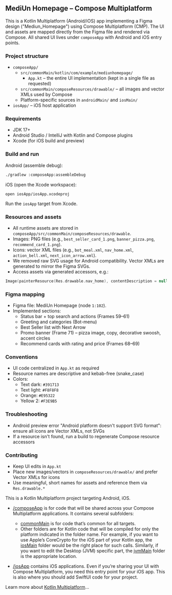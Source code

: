 ## MediUn Homepage – Compose Multiplatform

This is a Kotlin Multiplatform (Android/iOS) app implementing a Figma design ("Mediun_Homepage") using Compose Multiplatform (CMP). The UI and assets are mapped directly from the Figma file and rendered via Compose. All shared UI lives under `composeApp` with Android and iOS entry points.

### Project structure
- `composeApp/`
  - `src/commonMain/kotlin/com/example/mediunhomepage/`
    - `App.kt` – the entire UI implementation (kept in a single file as requested)
  - `src/commonMain/composeResources/drawable/` – all images and vector XMLs used by Compose
  - Platform-specific sources in `androidMain/` and `iosMain/`
- `iosApp/` – iOS host application

### Requirements
- JDK 17+
- Android Studio / IntelliJ with Kotlin and Compose plugins
- Xcode (for iOS build and preview)

### Build and run
Android (assemble debug):
```bash
./gradlew :composeApp:assembleDebug
```

iOS (open the Xcode workspace):
```
open iosApp/iosApp.xcodeproj
```
Run the `iosApp` target from Xcode.

### Resources and assets
- All runtime assets are stored in `composeApp/src/commonMain/composeResources/drawable`.
- Images: PNG files (e.g., `best_seller_card_1.png`, `banner_pizza.png`, `recommend_card_1.png`).
- Icons: vector XML files (e.g., `bot_meal.xml`, `nav_home.xml`, `action_bell.xml`, `next_icon_arrow.xml`).
- We removed raw SVG usage for Android compatibility. Vector XMLs are generated to mirror the Figma SVGs.
- Access assets via generated accessors, e.g.:
```kotlin
Image(painterResource(Res.drawable.nav_home), contentDescription = null)
```

### Figma mapping
- Figma file: MediUn Homepage (node `1:102`).
- Implemented sections:
  - Status bar + top search and actions (Frames 59–61)
  - Greeting and categories (Bot-menu)
  - Best Seller list with Next Arrow
  - Promo banner (Frame 71) – pizza image, copy, decorative swoosh, accent circles
  - Recommend cards with rating and price (Frames 68–69)

### Conventions
- UI code centralized in `App.kt` as required
- Resource names are descriptive and kebab-free (snake_case)
- Colors:
  - Text dark: `#391713`
  - Text light: `#F8F8F8`
  - Orange: `#E95322`
  - Yellow 2: `#F3E9B5`

### Troubleshooting
- Android preview error "Android platform doesn't support SVG format": ensure all icons are Vector XMLs, not SVGs
- If a resource isn't found, run a build to regenerate Compose resource accessors

### Contributing
- Keep UI edits in `App.kt`
- Place new images/vectors in `composeResources/drawable/` and prefer Vector XMLs for icons
- Use meaningful, short names for assets and reference them via `Res.drawable.*`

This is a Kotlin Multiplatform project targeting Android, iOS.

* [/composeApp](./composeApp/src) is for code that will be shared across your Compose Multiplatform applications.
  It contains several subfolders:
  - [commonMain](./composeApp/src/commonMain/kotlin) is for code that’s common for all targets.
  - Other folders are for Kotlin code that will be compiled for only the platform indicated in the folder name.
    For example, if you want to use Apple’s CoreCrypto for the iOS part of your Kotlin app,
    the [iosMain](./composeApp/src/iosMain/kotlin) folder would be the right place for such calls.
    Similarly, if you want to edit the Desktop (JVM) specific part, the [jvmMain](./composeApp/src/jvmMain/kotlin)
    folder is the appropriate location.

* [/iosApp](./iosApp/iosApp) contains iOS applications. Even if you’re sharing your UI with Compose Multiplatform,
  you need this entry point for your iOS app. This is also where you should add SwiftUI code for your project.


Learn more about [Kotlin Multiplatform](https://www.jetbrains.com/help/kotlin-multiplatform-dev/get-started.html)…